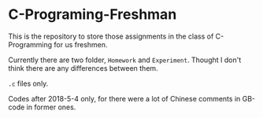 # C-Programing-Freshman

This is the repository to store those assignments in the class of C-Programming for us freshmen.

Currently there are two folder, `Homework` and `Experiment`. Thought I don't think there are any differences between them.

`.c` files only.

Codes after 2018-5-4 only, for there were a lot of Chinese comments in GB-code in former ones.

